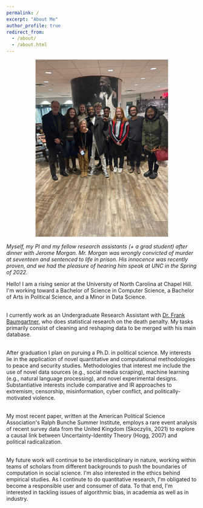 ```yaml
---
permalink: /
excerpt: "About Me"
author_profile: true
redirect_from: 
  - /about/
  - /about.html
---
```


<center><img src="../images/jerome_group_photo_2.jpg" width="350"/></center>

*Myself, my PI and my fellow research assistants (+ a grad student) after dinner with Jerome Morgan. Mr. Morgan was wrongly convicted of murder at seventeen and sentenced to life in prison. His innocence was recently proven, and we had the pleasure of hearing him speak at UNC in the Spring of 2022.*

Hello! I am a rising senior at the University of North Carolina at Chapel Hill. I'm working toward a Bachelor of Science in Computer Science, a Bachelor of Arts in Political Science, and a Minor in Data Science. <br> <br>

I currently work as an Undergraduate Research Assistant with [Dr. Frank Baumgartner](https://fbaum.unc.edu/), who does statistical research on the death penalty. My tasks primarily consist of cleaning and reshaping data to be merged with his main database. <br> <br>

After graduation I plan on puruing a Ph.D. in political science. My interests lie in the application of novel quantitative and computational methodologies to peace and security studies. Methodologies that interest me include the use of novel data sources (e.g., social media scraping), machine learning (e.g., natural language processing), and novel experimental designs. Substantiative interests include comparative and IR approaches to extremism, censorship, misinformation, cyber conflict, and politically-motivated violence.<br><br> 

My most recent paper, written at the American Political Science Association's Ralph Bunche Summer Institute, employs a rare event analysis of recent survey data from the United Kingdom (Skoczylis, 2021) to explore a causal link between Uncertainty-Identity Theory (Hogg, 2007) and political radicalization.<br> <br>

My future work will continue to be interdisciplinary in nature, working within teams of scholars from different backgrounds to push the boundaries of computation in social science. I'm also interested in the ethics behind empirical studies. As I continute to do quantitative research, I'm obligated to become a responsible user and consumer of data. To that end, I'm interested in tackling issues of algorithmic bias, in academia as well as in industry.
